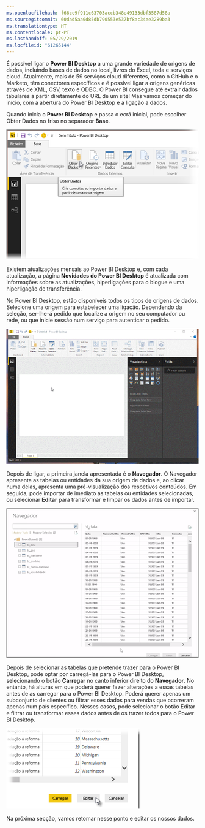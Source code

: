 ```yaml
---
ms.openlocfilehash: f66cc9f911c63703accb348e49133dbf3587d58a
ms.sourcegitcommit: 60dad5aa0d85db790553e537bf8ac34ee3289ba3
ms.translationtype: HT
ms.contentlocale: pt-PT
ms.lasthandoff: 05/29/2019
ms.locfileid: "61265144"
---
```

É possível ligar o **Power BI Desktop** a uma grande variedade de origens de dados, incluindo bases de dados no local, livros do Excel, toda e serviços cloud. Atualmente, mais de 59 serviços cloud diferentes, como o GitHub e o Marketo, têm conectores específicos e é possível ligar a origens genéricas através de XML, CSV, texto e ODBC. O Power BI consegue até extrair dados tabulares a partir diretamente do URL de um site! Mas vamos começar do início, com a abertura do Power BI Desktop e a ligação a dados.

Quando inicia o **Power BI Desktop** e passa o ecrã inicial, pode escolher Obter Dados no friso no separador **Base**.

![](media/1-2-connect-to-data-sources-in-power-bi-desktop/1-2_1.png)

Existem atualizações mensais ao Power BI Desktop e, com cada atualização, a página **Novidades do Power BI Desktop** é atualizada com informações sobre as atualizações, hiperligações para o blogue e uma hiperligação de transferência.

No Power BI Desktop, estão disponíveis todos os tipos de origens de dados. Selecione uma origem para estabelecer uma ligação. Dependendo da seleção, ser-lhe-á pedido que localize a origem no seu computador ou rede, ou que inicie sessão num serviço para autenticar o pedido.

![](media/1-2-connect-to-data-sources-in-power-bi-desktop/1-2_2.gif)

Depois de ligar, a primeira janela apresentada é o **Navegador**. O Navegador apresenta as tabelas ou entidades da sua origem de dados e, ao clicar numa delas, apresenta uma pré-visualização dos respetivos conteúdos. Em seguida, pode importar de imediato as tabelas ou entidades selecionadas, ou selecionar **Editar** para transformar e limpar os dados antes de importar.

![](media/1-2-connect-to-data-sources-in-power-bi-desktop/1-2_3.png)

Depois de selecionar as tabelas que pretende trazer para o Power BI Desktop, pode optar por carregá-las para o Power BI Desktop, selecionando o botão **Carregar** no canto inferior direito do **Navegador**. No entanto, há alturas em que poderá querer fazer alterações a essas tabelas antes de as carregar para o Power BI Desktop. Poderá querer apenas um subconjunto de clientes ou filtrar esses dados para vendas que ocorreram apenas num país específico. Nesses casos, pode selecionar o botão Editar e filtrar ou transformar esses dados antes de os trazer todos para o Power BI Desktop.

![](media/1-2-connect-to-data-sources-in-power-bi-desktop/1-2_4.png)

Na próxima secção, vamos retomar nesse ponto e editar os nossos dados.

